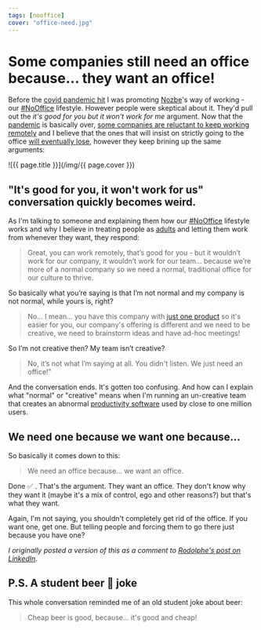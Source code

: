 ```yaml
---
tags: [nooffice]
cover: "office-need.jpg"
---
```


# Some companies still need an office because… they want an office!

Before the [covid pandemic hit](/covid) I was promoting [Nozbe][n]'s way of working - our [#NoOffice](/nooffice) lifestyle. However people were skeptical about it. They'd pull out the *it's good for you but it won't work for me* argument. Now that the [pandemic](/john/) is basically over, [some companies are reluctant to keep working remotely](/flexibility) and I believe that the ones that will insist on strictly going to the office [will eventually lose](/lose), however they keep brining up the same arguments:

<!--More-->

![{{ page.title }}](/img/{{ page.cover }})

## "It's good for you, it won't work for us" conversation quickly becomes weird.

As I'm talking to someone and explaining them how our [#NoOffice](https://NoOffice.org/) lifestyle works and why I believe in treating people as [adults](/adults) and letting them work from whenever they want, they respond:

> Great, you can work remotely, that’s good for you - but it wouldn’t work for our company, it wouldn’t work for our team… because we’re more of a normal company so we need a normal, traditional office for our culture to thrive.

So basically what you’re saying is that I’m not normal and my company is not normal, while yours is, right?

> No… I mean… you have this company with [just one product][n] so it's easier for you, our company's offering is different and we need to be creative, we need to brainstorm ideas and have ad-hoc meetings!

So I’m not creative then? My team isn’t creative?

> No, it’s not what I’m saying at all. You didn't listen. We just need an office!”

And the conversation ends. It's gotten too confusing. And how can I explain what "normal" or "creative" means when I'm running an un-creative team that creates an abnormal [productivity software][n] used by close to one million users.

## We need one because we want one because…

So basically it comes down to this:

> We need an office because… we want an office.

Done ✅ . That's the argument. They want an office. They don't know why they want it (maybe it's a mix of control, ego and other reasons?) but that's what they want.

Again, I'm not saying, you shouldn't completely get rid of the office. If you want one, get one. But telling people and forcing them to go there just because you have one?

*I originally posted a version of this as a comment to [Rodolphe's post on LinkedIn](https://www.linkedin.com/posts/rodolphedutel_workfromhome-remotework-activity-7003997120844169216-6B3Y).*

## P.S. A student beer 🍺 joke

This whole conversation reminded me of an old student joke about beer:

> Cheap beer is good, because… it's good and cheap!

[n]: https://michael.gratis/nozbe
[np]: https://michael.gratis/nozbepersonal